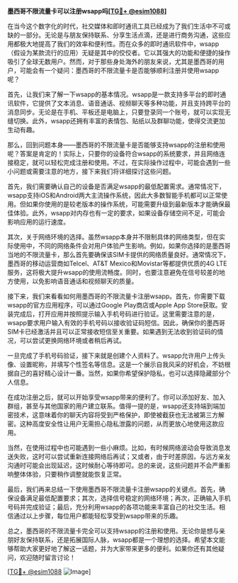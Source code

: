 **墨西哥不限流量卡可以注册wsapp吗[[TG💪+ @esim1088](https://t.me/s/esim1088)]**

在当今这个数字化的时代，社交媒体和即时通讯工具已经成为了我们生活中不可或缺的一部分。无论是与朋友保持联系、分享生活点滴，还是进行商务沟通，这些应用都极大地提高了我们的效率和便利性。而在众多的即时通讯软件中，wsapp（假设为某款流行的应用）无疑是其中的佼佼者。它以其强大的功能和便捷的操作吸引了全球无数用户。然而，对于那些身处海外的朋友来说，尤其是墨西哥的用户，可能会有一个疑问：墨西哥的不限流量卡是否能够顺利注册并使用wsapp呢？

首先，让我们来了解一下wsapp的基本情况。wsapp是一款支持多平台的即时通讯软件，它提供了文本消息、语音通话、视频聊天等多种功能，并且支持跨平台的消息同步。无论是在手机、平板还是电脑上，只要登录同一个账号，就可以实现无缝切换。此外，wsapp还拥有丰富的表情包、贴纸以及群聊功能，使得交流更加生动有趣。

那么，回到问题本身——墨西哥的不限流量卡是否能够支持wsapp的注册和使用呢？答案是肯定的！实际上，只要你的设备符合wsapp的系统要求，并且网络连接稳定，就可以轻松完成注册和使用。不过，在实际操作过程中，可能会遇到一些小问题或需要注意的地方，接下来我们将详细探讨这些问题。

首先，我们需要确认自己的设备是否满足wsapp的最低配置需求。通常情况下，wsapp支持iOS和Android两大主流操作系统，因此大多数智能手机都可以正常使用。但如果你使用的是较老版本的操作系统，可能需要升级到最新版本才能确保最佳体验。此外，wsapp对内存也有一定的要求，如果设备存储空间不足，可能会影响应用的运行速度。

其次，关于网络环境的选择。虽然wsapp本身并不限制具体的网络类型，但在实际使用中，不同的网络条件会对用户体验产生影响。例如，如果你选择的是墨西哥当地的不限流量卡，那么首先要确保该SIM卡提供的网络质量良好。通常情况下，墨西哥的移动运营商如Telcel、AT&T Mexico和Movistar等都提供优质的4G LTE服务，这将极大提升wsapp的使用流畅度。同时，也要注意避免在信号较差的地方使用，以免影响语音通话和视频聊天的质量。

接下来，我们来看看如何用墨西哥的不限流量卡注册wsapp。首先，你需要下载wsapp的官方应用程序，可以通过Google Play商店或Apple App Store获取。安装完成后，打开应用并按照提示输入手机号码进行验证。这里需要注意的是，wsapp要求用户输入有效的手机号码以接收验证码短信。因此，确保你的墨西哥SIM卡已经激活并且可以正常接收短信至关重要。如果遇到无法收到验证码的情况，可以尝试更换网络环境或者稍后再试。

一旦完成了手机号码验证，接下来就是创建个人资料了。wsapp允许用户上传头像、设置昵称，并填写个性签名等信息。这是一个展示自我风采的好机会，不妨根据自己的喜好精心设计一番。当然，如果你希望保护隐私，也可以选择隐藏部分个人信息。

在成功注册之后，就可以开始享受wsapp带来的便利了。你可以添加好友、加入群组，甚至与其他国家的用户建立联系。值得一提的是，wsapp还支持端到端加密技术，这意味着你的聊天内容将受到严格保护，即使被截获也无法被第三方解密。这种高度安全性让用户无需担心隐私泄露的问题，从而更放心地使用这款应用。

当然，在使用过程中也可能遇到一些小麻烦。比如，有时候网络波动会导致消息发送失败，这时可以尝试重新连接网络后再试；又或者，由于时差原因，与远方亲友沟通时可能会出现延迟，这时候耐心等待即可。总的来说，这些问题并不会严重影响整体体验，只要稍作调整就能恢复正常。

最后，我们再来总结一下使用墨西哥不限流量卡注册wsapp的关键点。首先，确保设备满足最低配置要求；其次，选择信号稳定的网络环境；再次，正确输入手机号码并完成验证；最后，充分利用wsapp的各项功能来丰富自己的社交生活。相信通过以上步骤，每位用户都能轻松享受到wsapp带来的乐趣。

总之，墨西哥的不限流量卡完全可以支持wsapp的注册和使用。无论你是想与亲朋好友保持联系，还是拓展国际人脉，wsapp都是一个理想的选择。希望本文能够帮助大家更好地了解这一话题，并为大家带来更多的便利。如果你还有其他疑问，欢迎随时留言讨论！

[[TG💪+ @esim1088](https://t.me/s/esim1088) ![Image](https://i.postimg.cc/4NQfJmqS/Snipaste-2025-05-13-00-14-12.png)]